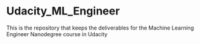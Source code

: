 # Udacity_ML_Engineer
This is the repository that keeps the deliverables for the Machine Learning Engineer Nanodegree course in Udacity
